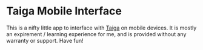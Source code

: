 # Taiga Mobile Interface
This is a nifty little app to interface with [Taiga](http://taiga.io) on mobile devices. It is mostly an expirement / learning experience for me, and is provided without any warranty or support. Have fun!
